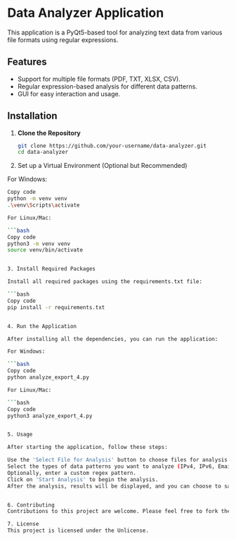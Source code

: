  
# Data Analyzer Application

This application is a PyQt5-based tool for analyzing text data from various file formats using regular expressions.

## Features

- Support for multiple file formats (PDF, TXT, XLSX, CSV).
- Regular expression-based analysis for different data patterns.
- GUI for easy interaction and usage.

## Installation

1. **Clone the Repository**

   ```bash
   git clone https://github.com/your-username/data-analyzer.git
   cd data-analyzer


2. Set up a Virtual Environment (Optional but Recommended)

For Windows:

   ```bash
   Copy code
   python -m venv venv
   .\venv\Scripts\activate

For Linux/Mac:

   ```bash
   Copy code
   python3 -m venv venv
   source venv/bin/activate


3. Install Required Packages

Install all required packages using the requirements.txt file:

   ```bash
   Copy code
   pip install -r requirements.txt


4. Run the Application

After installing all the dependencies, you can run the application:

For Windows:

   ```bash
   Copy code
   python analyze_export_4.py

For Linux/Mac:

   ```bash
   Copy code
   python3 analyze_export_4.py


5. Usage

After starting the application, follow these steps:

Use the 'Select File for Analysis' button to choose files for analysis.
Select the types of data patterns you want to analyze (IPv4, IPv6, Email Address, etc.).
Optionally, enter a custom regex pattern.
Click on 'Start Analysis' to begin the analysis.
After the analysis, results will be displayed, and you can choose to save them as a CSV file.


6. Contributing
Contributions to this project are welcome. Please feel free to fork the repository, make changes, and submit pull requests.

7. License
This project is licensed under the Unlicense.

